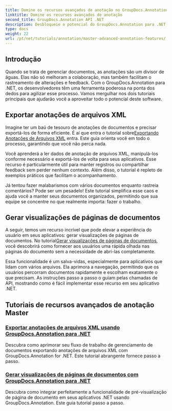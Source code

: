 ```yaml
---
title: Domine os recursos avançados de anotação no GroupDocs.Annotation para .NET
linktitle: Domine os recursos avançados de anotação
second_title: GroupDocs.Annotation API .NET
description: Desbloqueie o potencial do GroupDocs.Annotation para .NET com tutoriais sobre como exportar anotações XML e gerar visualizações de páginas de documentos.
type: docs
weight: 22
url: /pt/net/tutorials/annotation/master-advanced-annotation-features/
---
```

## Introdução

Quando se trata de gerenciar documentos, as anotações são um divisor de águas. Elas não só melhoram a colaboração, mas também facilitam o rastreamento de alterações e feedback. Com o GroupDocs.Annotation para .NET, os desenvolvedores têm uma ferramenta poderosa na ponta dos dedos para agilizar esse processo. Vamos mergulhar nos dois tutoriais principais que ajudarão você a aproveitar todo o potencial deste software.

## Exportar anotações de arquivos XML

 Imagine ter um baú de tesouro de anotações de documentos e precisar exportá-los de forma eficiente. É aí que entra o tutorial sobre[Exportando Anotações de Arquivos XML](./export-annotations-from-xml-file/) entra. Este guia orienta você em todo o processo, garantindo que você não perca nada. 

Você aprenderá a ler dados de anotação de arquivos XML, manipulá-los conforme necessário e exportá-los de volta para seus aplicativos. Esse recurso é particularmente útil para manter registros ou compartilhar feedback sem perder nenhum contexto. Além disso, o tutorial é repleto de exemplos práticos que facilitam o acompanhamento. 

Já tentou fazer malabarismos com vários documentos enquanto rastreia comentários? Pode ser um pesadelo! Este tutorial simplifica esse caos e ajuda você a manter seus documentos organizados, permitindo que sua equipe se concentre no que realmente importa: fazer o trabalho.

## Gerar visualizações de páginas de documentos

 A seguir, temos um recurso incrível que pode elevar a experiência do usuário em seus aplicativos: gerar visualizações de páginas de documentos. No tutorial[Gerar visualizações de páginas de documentos](./generate-document-page-previews/), você descobrirá como fornecer aos usuários uma rápida olhada nas páginas do documento sem a necessidade de abri-las completamente.

Essa funcionalidade é um salva-vidas, especialmente para aplicativos que lidam com vários arquivos. Ela aprimora a navegação, permitindo que os usuários percorram documentos rapidamente e escolham exatamente o que precisam. As instruções passo a passo o guiam pelas chamadas de API, mostrando como é fácil implementar esse recurso em seu aplicativo .NET. 

## Tutoriais de recursos avançados de anotação Master
### [Exportar anotações de arquivos XML usando GroupDocs.Annotation para .NET](./export-annotations-from-xml-file/)
Descubra como aprimorar seu fluxo de trabalho de gerenciamento de documentos exportando anotações de arquivos XML com GroupDocs.Annotation for .NET. Este tutorial abrangente fornece passo a passo.
### [Gerar visualizações de páginas de documentos com GroupDocs.Annotation para .NET](./generate-document-page-previews/)
Descubra como integrar perfeitamente a funcionalidade de pré-visualização de página de documento em seus aplicativos .NET usando GroupDocs.Annotation. Este guia tutorial passo a passo.